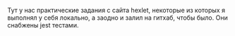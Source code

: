 Тут у нас практические задания с сайта hexlet, некоторые из которых я выполнял у себя локально, а заодно и залил на гитхаб, чтобы было. Они снабжены jest тестами.
